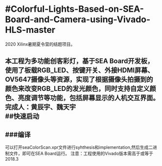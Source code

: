 #Colorful-Lights-Based-on-SEA-Board-and-Camera-using-Vivado-HLS-master
==
2020 Xilinx暑期夏令营的结题项目。

本工程为多功能创客彩灯，基于SEA Board开发板，使用了板载RGB_LED、按键开关、外接HDMI屏幕、OV5647摄像头等资源，实现了根据摄像头拍摄到的颜色来改变RGB_LED的发光颜色，同时支持自定义颜色、亮度调节等功能，包括屏幕显示的人机交互界面。<br>
完成人：黄辰宇、魏天宇<br>
##快速启动
-
###编译
-
可以打开seaColorScan.xpr文件进行syhthesis和implementation,然后生成二进制文件，即可在SEA Board运行。
注意：工程使用的Vivado版本需高于或等于2018.3


